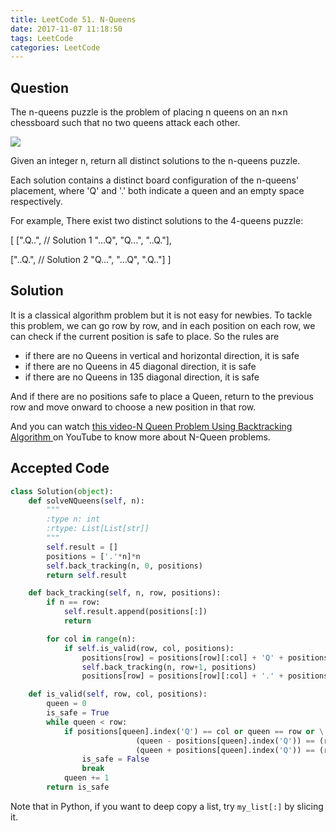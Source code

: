 ```yaml
---
title: LeetCode 51. N-Queens
date: 2017-11-07 11:18:50
tags: LeetCode
categories: LeetCode
---
```


## Question

The n-queens puzzle is the problem of placing n queens on an n×n chessboard such that no two queens attack each other.

![](8-queens.png)

Given an integer n, return all distinct solutions to the n-queens puzzle.

Each solution contains a distinct board configuration of the n-queens' placement, where 'Q' and '.' both indicate a queen and an empty space respectively.

For example,
There exist two distinct solutions to the 4-queens puzzle:

[
 [".Q..",  // Solution 1
  "...Q",
  "Q...",
  "..Q."],

 ["..Q.",  // Solution 2
  "Q...",
  "...Q",
  ".Q.."]
]

## Solution

It is a classical algorithm problem but it is not easy for newbies. To tackle this problem, we can go row by row, and in each position on each row, we can check if the current position is safe to place. So the rules are

* if there are no Queens in vertical and horizontal direction, it is safe
* if there are no Queens in 45 diagonal direction, it is safe
* if there are no Queens in 135 diagonal direction, it is safe

And if there are no positions safe to place a Queen, return to the previous row and move onward to choose a new position in that row.


And you can watch [this video-N Queen Problem Using Backtracking Algorithm
](https://www.youtube.com/watch?v=xouin83ebxE&t=459s) on YouTube to know more about N-Queen problems.

## Accepted Code


```python
class Solution(object):
    def solveNQueens(self, n):
        """
        :type n: int
        :rtype: List[List[str]]
        """
        self.result = []
        positions = ['.'*n]*n
        self.back_tracking(n, 0, positions)
        return self.result

    def back_tracking(self, n, row, positions):
        if n == row:
            self.result.append(positions[:])
            return

        for col in range(n):
            if self.is_valid(row, col, positions):
                positions[row] = positions[row][:col] + 'Q' + positions[row][col+1:]
                self.back_tracking(n, row+1, positions)
                positions[row] = positions[row][:col] + '.' + positions[row][col+1:]

    def is_valid(self, row, col, positions):
        queen = 0
        is_safe = True
        while queen < row:
            if positions[queen].index('Q') == col or queen == row or \
                            (queen - positions[queen].index('Q')) == (row - col) or \
                            (queen + positions[queen].index('Q')) == (row + col):
                is_safe = False
                break
            queen += 1
        return is_safe
```

Note that in Python, if you want to deep copy a list, try `my_list[:]` by slicing it.

